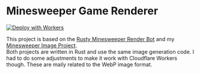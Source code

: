 # Minesweeper Game Renderer

[![Deploy with Workers](https://deploy.workers.cloudflare.com/button)](https://deploy.workers.cloudflare.com/?url=https://github.com/Alex1607/workers-ms-render)

This project is based on the [Rusty Minesweeper Render Bot](https://github.com/greeveu/RustyMsRenderBot) and my [Minesweeper Image Project](https://github.com/Alex1607/minesweeper-image).  
Both projects are written in Rust and use the same image generation code. I had to do some adjustments to make it work with Cloudflare Workers though. These are maily related to the WebP image format.